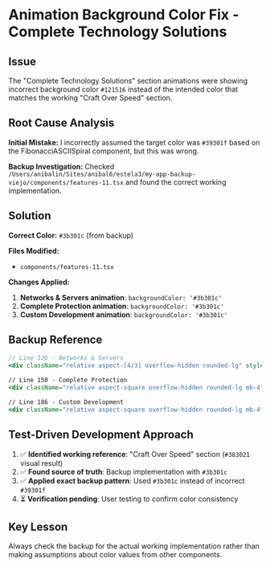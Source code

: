 # Animation Background Color Fix - Complete Technology Solutions

## Issue
The "Complete Technology Solutions" section animations were showing incorrect background color `#121516` instead of the intended color that matches the working "Craft Over Speed" section.

## Root Cause Analysis
**Initial Mistake:** I incorrectly assumed the target color was `#39301f` based on the FibonacciASCIISpiral component, but this was wrong.

**Backup Investigation:** Checked `/Users/anibalin/Sites/anibal6/estela3/my-app-backup-viejo/components/features-11.tsx` and found the correct working implementation.

## Solution
**Correct Color:** `#3b301c` (from backup)

**Files Modified:**
- `components/features-11.tsx`

**Changes Applied:**
1. **Networks & Servers animation**: `backgroundColor: '#3b301c'`
2. **Complete Protection animation**: `backgroundColor: '#3b301c'` 
3. **Custom Development animation**: `backgroundColor: '#3b301c'`

## Backup Reference
```jsx
// Line 126 - Networks & Servers
<div className="relative aspect-[4/3] overflow-hidden rounded-lg" style={{ backgroundColor: '#3b301c', padding: '12px' }}>

// Line 150 - Complete Protection  
<div className="relative aspect-square overflow-hidden rounded-lg mb-4" style={{ backgroundColor: '#3b301c', padding: '12px' }}>

// Line 186 - Custom Development
<div className="relative aspect-square overflow-hidden rounded-lg mb-4" style={{ backgroundColor: '#3b301c', padding: '12px' }}>
```

## Test-Driven Development Approach
1. ✅ **Identified working reference**: "Craft Over Speed" section (`#383021` visual result)
2. ✅ **Found source of truth**: Backup implementation with `#3b301c`
3. ✅ **Applied exact backup pattern**: Used `#3b301c` instead of incorrect `#39301f`
4. ⏳ **Verification pending**: User testing to confirm color consistency

## Key Lesson
Always check the backup for the actual working implementation rather than making assumptions about color values from other components.